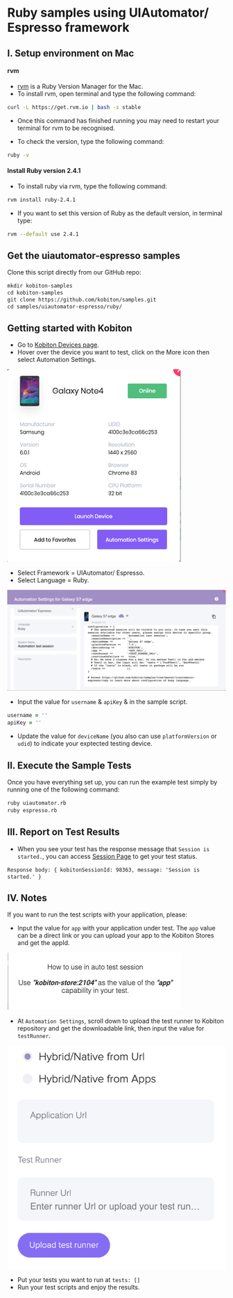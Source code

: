 # Ruby samples using UIAutomator/ Espresso framework

## I. Setup environment on Mac

#### rvm

- [rvm](https://rvm.io/) is a Ruby Version Manager for the Mac.
-  To install rvm, open terminal and type the following command:

```bash
curl -L https://get.rvm.io | bash -s stable
```
- Once this command has finished running you may need to restart your terminal for rvm to be recognised.

- To check the version, type the following command:

```bash
ruby -v
```

#### Install Ruby version 2.4.1

- To install ruby via rvm, type the following command:

```bash
rvm install ruby-2.4.1
```

- If you want to set this version of Ruby as the default version, in terminal type:

```bash
rvm --default use 2.4.1
```

## Get the uiautomator-espresso samples

Clone this script directly from our GitHub repo:

```
mkdir kobiton-samples
cd kobiton-samples
git clone https://github.com/kobiton/samples.git
cd samples/uiautomator-espresso/ruby/
```

## Getting started with Kobiton

- Go to [Kobiton Devices page](https://portal.kobiton.com/devices).
- Hover over the device you want to test, click on the More icon then select Automation Settings.

![automation-settings.png](/uiautomator-espresso/assets/automation-settings.png)

- Select Framework = UIAutomator/ Espresso.
- Select Language = Ruby.

![automation-settings-ruby.png](/uiautomator-espresso/assets/automation-settings-ruby.png)

- Input the value for `username` & `apiKey` & in the sample script.

```ruby
username = ''
apiKey = ''
```
- Update the value for `deviceName` (you also can use `platformVersion` or `udid`) to indicate your exptected testing device.

## II. Execute the Sample Tests

Once you have everything set up, you can run the example test simply by running one of the following command:

```bash
ruby uiautomator.rb
ruby espresso.rb
```
## III. Report on Test Results

- When you see your test has the response message that `Session is started.`, you can access [Session Page](https://portal.kobiton.com/sessions) to get your test status.

```
Response body: { kobitonSessionId: 98363, message: 'Session is started.' }
```
## IV. Notes

If you want to run the test scripts with your application, please:
- Input the value for `app` with your application under test. The `app` value can be a direct link or you can upload your app to the Kobiton Stores and get the appId.

![kobiton-store.png](/uiautomator-espresso/assets/kobiton-store.png)

- At `Automation Settings`, scroll down to upload the test runner to Kobiton repository and get the downloadable link, then input the value for `testRunner`.

![upload-test-runner.png](/uiautomator-espresso/assets/upload-test-runner.png)

- Put your tests you want to run at `tests: []`
- Run your test scripts and enjoy the results.
